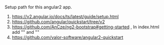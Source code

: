Setup path for this angular2 app.
1. https://v2.angular.io/docs/ts/latest/guide/setup.html
2. https://github.com/angular/quickstart/tree/v2
3. https://github.com/AnCze/ng2-bootstrap#getting-started , In index.html add 
"<link href="https://maxcdn.bootstrapcdn.com/bootstrap/3.3.7/css/bootstrap.min.css" rel="stylesheet">" and 
"<script src="node_modules/jquery/dist/jquery.min.js"></script>"
4. https://github.com/valor-software/angular2-quickstart

